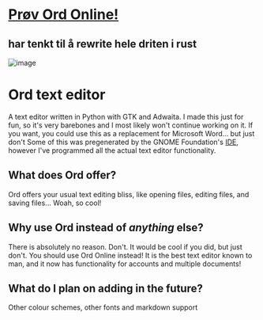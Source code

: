 # [Prøv Ord Online!](https://isak.brunhenriksen.no/Ord_online)

## har tenkt til å rewrite hele driten i rust

![image](https://github.com/user-attachments/assets/3cc43d95-6dea-4285-ba6f-6a0b6c92ebbd)
# Ord text editor
A text editor written in Python with GTK and Adwaita. I made this just for fun, so it's very barebones and I most likely won't continue working on it. If you want, you could use this as a replacement for Microsoft Word... but just don't
Some of this was pregenerated by the GNOME Foundation's [IDE](https://apps.gnome.org/Builder/), however I've programmed all the actual text editor functionality.

## What does Ord offer? 
Ord offers your usual text editing bliss, like opening files, editing files, and saving files... Woah, so cool!

## Why use Ord instead of *anything* else?
There is absolutely no reason. Don't. It would be cool if you did, but just don't. You should use Ord Online instead! It is the best text editor known to man, and it now has functionality for accounts and multiple documents!

## What do I plan on adding in the future?
Other colour schemes, other fonts and markdown support
